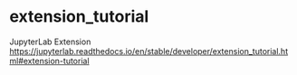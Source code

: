 # extension_tutorial
JupyterLab Extension https://jupyterlab.readthedocs.io/en/stable/developer/extension_tutorial.html#extension-tutorial
